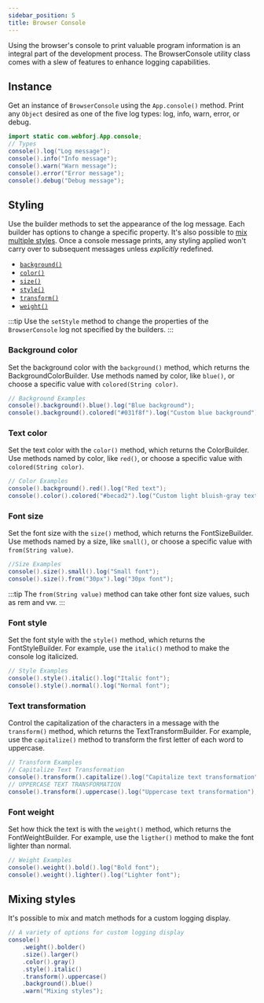 ```yaml
---
sidebar_position: 5
title: Browser Console
---
```


<DocChip chip='since' label='24.10' />
<JavadocLink type="foundation" location="com/webforj/BrowserConsole" top='true'/>

Using the browser's console to print valuable program information is an integral part of the development process. The <JavadocLink type="foundation" location="com/webforj/BrowserConsole" code='true'>BrowserConsole</JavadocLink> utility class comes with a slew of features to enhance logging capabilities.

<!-- :::info
Before `24.10`, the `App.consoleLog()` and `App.consoleError()` methods enabled this behavior, but they have since been marked for deprecation.
::: -->

## Instance

Get an instance of `BrowserConsole` using the `App.console()` method. Print any `Object` desired as one of the five log types: log, info, warn, error, or debug.

```java
import static com.webforj.App.console;
// Types
console().log("Log message");
console().info("Info message");
console().warn("Warn message");
console().error("Error message");
console().debug("Debug message");
```

## Styling

Use the builder methods to set the appearance of the log message. Each builder has options to change a specific property. It's also possible to [mix multiple styles](#mixing-styles).
Once a console message prints, any styling applied won't carry over to subsequent messages unless *explicitly* redefined.

- [`background()`](#background-color)
- [`color()`](#text-color)
- [`size()`](#font-size)
- [`style()`](#font-style)
- [`transform()`](#text-transformation)
- [`weight()`](#font-weight)

:::tip
Use the `setStyle` method to change the properties of the `BrowserConsole` log not specified by the builders.
:::

### Background color 

Set the background color with the `background()` method, which returns the <JavadocLink type="foundation" location="com/webforj/BrowserConsole.BackgroundColorBuilder" code='true'>BackgroundColorBuilder</JavadocLink>.
Use methods named by color, like `blue()`, or choose a specific value with `colored(String color)`.

```java
// Background Examples
console().background().blue().log("Blue background");
console().background().colored("#031f8f").log("Custom blue background");
```

### Text color

Set the text color with the `color()` method, which returns the <JavadocLink type="foundation" location="com/webforj/BrowserConsole.ColorBuilder" code='true'>ColorBuilder</JavadocLink>.
Use methods named by color, like `red()`, or choose a specific value with `colored(String color)`.

```java
// Color Examples
console().background().red().log("Red text");
console().color().colored("#becad2").log("Custom light bluish-gray text");
```

### Font size

Set the font size with the `size()` method, which returns the <JavadocLink type="foundation" location="com/webforj/BrowserConsole.FontSizeBuilder" code='true'>FontSizeBuilder</JavadocLink>.
Use methods named by a size, like `small()`, or choose a specific value with `from(String value)`.

```java
//Size Examples
console().size().small().log("Small font");
console().size().from("30px").log("30px font");
```
:::tip
The `from(String value)` method can take other font size values, such as rem and vw.
:::

### Font style

Set the font style with the `style()` method, which returns the <JavadocLink type="foundation" location="com/webforj/BrowserConsole.FontStyleBuilder" code='true'>FontStyleBuilder</JavadocLink>.
For example, use the `italic()` method to make the console log italicized.

```java
// Style Examples
console().style().italic().log("Italic font");
console().style().normal().log("Normal font");
```

### Text transformation

Control the capitalization of the characters in a message with the `transform()` method, which returns the <JavadocLink type="foundation" location="com/webforj/BrowserConsole.TextTransformBuilder" code='true'>TextTransformBuilder</JavadocLink>.
For example, use the `capitalize()` method to transform the first letter of each word to uppercase.

```java
// Transform Examples
// Capitalize Text Transformation
console().transform().capitalize().log("Capitalize text transformation");
// UPPERCASE TEXT TRANSFORMATION 
console().transform().uppercase().log("Uppercase text transformation");
```

### Font weight

Set how thick the text is with the `weight()` method, which returns the <JavadocLink type="foundation" location="com/webforj/BrowserConsole.FontWeightBuilder" code='true'>FontWeightBuilder</JavadocLink>.
For example, use the `ligther()` method to make the font lighter than normal.

```java
// Weight Examples
console().weight().bold().log("Bold font");
console().weight().lighter().log("Lighter font");
```

## Mixing styles
It's possible to mix and match methods for a custom logging display.

```java
// A variety of options for custom logging display
console()
    .weight().bolder()
    .size().larger()
    .color().gray()
    .style().italic()
    .transform().uppercase()
    .background().blue()
    .warn("Mixing styles");
```